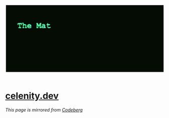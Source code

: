 <div id="header" align="center">
    <img src="neo.gif" width="500"/>
    
</div>
<br> 

# [celenity.dev](https://celenity.dev/)

*This page is mirrored from [Codeberg](https://codeberg.org/celenity)*
